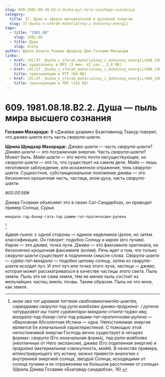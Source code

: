 ```yaml
---
slug: 609-1981-08-18-b2-2-dusha-pyl-mira-vysshego-soznaniya
category:
  title: 37. Душа в сферах материальной и духовной энергии
  slug: 37-dusha-v-sferah-materialnoy-i-duhovnoy-energii
tags:
  - title: "1981.08"
    slug: 1981-08
  - title: Душа
    slug: dusha
author: Шрила Бхакти Ракшак Шридхар Дев-Госвами Махарадж
links:
  - href: /dl/37._Dusha_v_sferah_materialnoy_i_duhovnoy_energii/609_1981.08.18.B2.2_SridharMj_Dusha_pyl_mira_Vysshego_Soznanija.mp3
    title: аудиозапись в MP3 (2 мин. 42 сек., 2,8 МБ)
  - href: /dl/37._Dusha_v_sferah_materialnoy_i_duhovnoy_energii/609_1981.08.18.B2.2_SridharMj_Dusha_pyl_mira_Vysshego_Soznanija.rtf
    title: транскрипцию в RTF (64 КБ)
  - href: /dl/37._Dusha_v_sferah_materialnoy_i_duhovnoy_energii/609_1981.08.18.B2.2_SridharMj_Dusha_pyl_mira_Vysshego_Soznanija.pdf
    title: транскрипцию в PDF (142 КБ)
---
```


# 609. 1981.08.18.B2.2. Душа — пыль мира высшего сознания

**Госвами Махарадж:** В «Джайва-дхарме» Бхактивинод Тхакур говорит, что *джива-шакти* есть часть *сварупа-шакти*.

**Шрила Шридхар Махарадж:** *Джива-шакти* — часть *сварупа-шакти*? *Джива-шакти* — это пограничная энергия. Часть *сварупа-шакти*? Может быть. *Майя-шакти* — это нечто почти несуществующее, но *сварупа-шакти* — это то, что существует на самом деле. *Майя* — лишь негативное заблуждение, или искаженное отражение, тень *сварупа-шакти*. Сущностное, субстанциональное положение *дживы* — это бесконечно крошечная часть, частица, атом духа, часть *сварупа-шакти*.

*#00:00:59#*

Джива Госвами объясняет это в своих Сат-Сандарбхах, он приводит пример Солнца, *Сурья*.

    мандала-тад-бахир-гата-тад рашми-тат–пратиччхави-рупена
[^_ftn1]

*Адвая-гьяна*: с одной стороны — единое неделимое Целое, но затем классификация. Он говорит: подобно Солнцу и *киран* (его лучам). *Киран* — это *джива*, точка луча. *Джива* — это факсимиле оригинала, но бесконечно крошечная факсимиле (копия). Речь идет о том, что только *сварупа-шакти* существует в подлинном смысле слова. *Сварупа-шакти* — *сурйа-тат-мандала* — подобно целому солнцу, затем из *сварупа-шакти* исходит луч. И этот луч или точка этого луча, частица — *джива*, которая может рассматриваться в качестве частицы этого света. Пыль земли. Пыль это не сама земля, тем не менее пыль состоит из мельчайших частиц земли, почвы. Таким образом. Пыль не что иное, как земля.



[^_ftn1]: *экам эва тат шрамам таттвам свабхавикачинтйа-шактйа, сарвадаива сварупа-тад рупа ваибхава-джива-прадхана- / рупена чатурдхават иш тхате сурйантара-мандала-стхита-теджо ива, мандала-тад-бахир-гата-тад рашми-тат–пратиччхави-рупена* — «Верховная Абсолютная Истина — одна. Непостижимая энергия является Ее изначальной характеристикой. С помощью этой непостижимой энергии Господь вечно существует в четырех формах: *сварупа* (Его изначальная форма), *тад-рупа-вайбхава* (неотличные от Него экспансии), *джива* (Его отделенная энергия) и *прадхана* (материальная совокупность, *майя*). В качестве примера, иллюстрирующего эту истину, можно привести аналогию с внутренней энергией солнца, звездой Солнце, исходящими от солнца лучами и их отражением на большом расстоянии от солнца» (Шрила Джива Госвами «Бхагавад-сандарбха», 16).

